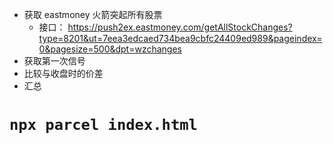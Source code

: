 - 获取 eastmoney 火箭突起所有股票
  -  接口： https://push2ex.eastmoney.com/getAllStockChanges?type=8201&ut=7eea3edcaed734bea9cbfc24409ed989&pageindex=0&pagesize=500&dpt=wzchanges
- 获取第一次信号
- 比较与收盘时的价差
- 汇总



# `npx parcel index.html`